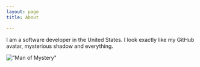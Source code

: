 ```yaml
---
layout: page 
title: About

---
```


I am a software developer in the United States.  I look exactly like my GitHub avatar, mysterious shadow and everything.

!["Man of Mystery"](http://i.imgur.com/OWx6JeN.jpg "International Man of Mystery!")


